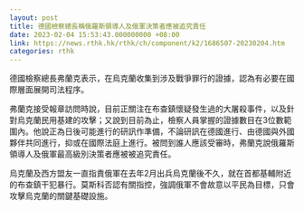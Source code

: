 ```yaml
---
layout: post
title: 德國檢察總長稱俄羅斯領導人及俄軍決策者應被追究責任
date: 2023-02-04 15:53:43.000000000 +08:00
link: https://news.rthk.hk/rthk/ch/component/k2/1686507-20230204.htm
categories: rthk
---
```


德國檢察總長弗蘭克表示，在烏克蘭收集到涉及戰爭罪行的證據，認為有必要在國際層面展開司法程序。

弗蘭克接受報章訪問時說，目前正關注在布查鎮懷疑發生過的大屠殺事件，以及針對烏克蘭民用基建的攻擊；又說到目前為止，檢察人員掌握的證據數目在3位數範圍內。他說正為日後可能進行的研訊作準備，不論研訊在德國進行、由德國與外國夥伴共同進行，抑或在國際法庭上進行。被問到誰人應該受審時，弗蘭克說俄羅斯領導人及俄軍最高級別決策者應被被追究責任。

烏克蘭及西方盟友一直指責俄軍在去年2月出兵烏克蘭後不久，就在首都基輔附近的布查鎮干犯暴行。莫斯科否認有關指控，強調俄軍不會故意以平民為目標，只會攻擊烏克蘭的關鍵基礎設施。
